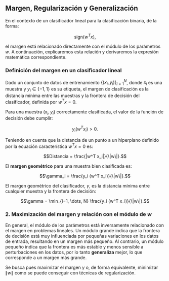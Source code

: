 ## Margen, Regularización y Generalización

En el contexto de un clasificador lineal para la clasificación binaria, de la forma:

```math
\text{sign}(w^T x ),
```

el margen está relacionado directamente con el módulo de los parámetros $w$. A continuación, explicaremos esta relación y derivaremos la expresión matemática correspondiente.

### Definición del margen en un clasificador lineal

Dado un conjunto de datos de entrenamiento $\{(x_i, y_i)\}_{i=1}^{N}$, donde $x_i$ es una muestra y $y_i \in \left\{-1, 1\right\}$ es su etiqueta, el margen de clasificación es la distancia mínima entre las muestras y la frontera de decisión del clasificador, definida por $w^T x = 0$.

Para una muestra $(x_i, y_i)$ correctamente clasificada, el valor de la función de decisión debe cumplir:

```math
y_i (w^T x_i) > 0.
```
Teniendo en cuenta que la distancia de un punto a un hiperplano definido por la ecuación característica $w^T x = 0$ es:

```math
Distancia = \frac{|w^T x_i|}{\|w\|}.
```

El **margen geométrico** para una muestra bien clasificada es:

```math
\gamma_i = \frac{y_i (w^T x_i)}{\|w\|}.
```

El margen geométrico del clasificador, $\gamma$, es la distancia mínima entre cualquier muestra y la frontera de decisión:

```math
\gamma = \min_{i=1, \dots, N} \frac{y_i (w^T x_i)}{\|w\|}.
```

### 2. Maximización del margen y relación con el módulo de $w$

En general, el módulo de los parámetros está inversamente relacionado con el margen en problemas lineales. Un módulo grande indica que la frontera de decisión está muy influenciada por pequeñas variaciones en los datos de entrada, resultando en un margen más pequeño. Al contrario, un módulo pequeño indica que la frontera es más estable y menos sensible a perturbaciones en los datos, por lo tanto **generaliza** mejor, lo que corresponde a un margen más grande.

Se busca pues maximizar el margen $\gamma$ o, de forma equivalente, minimizar $\|w\|$ como se puede conseguir con técnicas de regularización.

